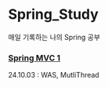 # Spring_Study
매일 기록하는 나의 Spring 공부
### [Spring MVC 1](https://github.com/cjw0324/Spring_Study/blob/main/spring_study/Spring_MVC_1.md)
24.10.03 : WAS, MutliThread
